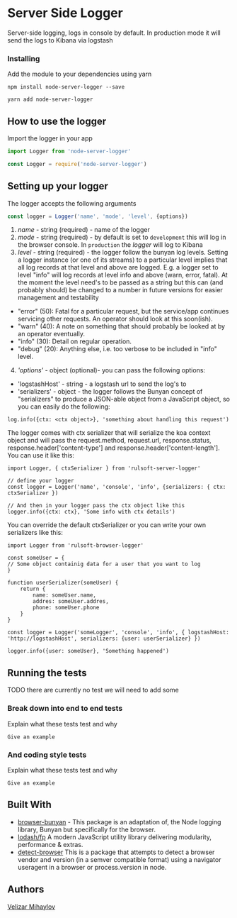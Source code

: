 # Server Side Logger

Server-side logging, logs in console by default. In production mode it will send the logs to Kibana via logstash

### Installing

Add the module to your dependencies using yarn

```
npm install node-server-logger --save
```

```
yarn add node-server-logger
```

## How to use the logger 

Import the logger in your app 

```javascript
import Logger from 'node-server-logger'
```

```javascript
const Logger = require('node-server-logger')
```
## Setting up your logger

The logger accepts the following arguments

```javascript
const logger = Logger('name', 'mode', 'level', {options})
```

1. *name* - string (required) - name of the logger
2. *mode* - string (required) - by default is set to `development` this will log in the browser console. In `production` the *logger* will log to Kibana
3. *level* - string (required) - the logger follow the bunyan log levels. Setting a logger instance (or one of its streams) to a particular level implies that all log records at that level and above are logged. E.g. a logger set to level "info" will log records at level info and above (warn, error, fatal). At the moment the level need's to be passed as a string but this can (and probably should) be changed to a number in future versions for easier management and testability

- "error" (50): Fatal for a particular request, but the service/app continues servicing other requests. An operator should look at this soon(ish).
- "warn" (40): A note on something that should probably be looked at by an operator eventually.
- "info" (30): Detail on regular operation.
- "debug" (20): Anything else, i.e. too verbose to be included in "info" level.

4. *'options'* - object (optional)- you can pass the following options:

- 'logstashHost'  - string - a logstash url to send the log's to
- 'serializers' - object - the logger follows the Bunyan concept of "serializers" to produce a JSON-able object from a JavaScript object, so you can easily do the following:

```
log.info({ctx: <ctx object>}, 'something about handling this request')
```

The logger comes with ctx serializer that will serialize the koa context object and will pass the request.method, request.url, response.status, response.header['content-type'] and response.header['content-length']. You can use it like this:

```
import Logger, { ctxSerializer } from 'rulsoft-server-logger'

// define your logger
const logger = Logger('name', 'console', 'info', {serializers: { ctx: ctxSerializer })

// And then in your logger pass the ctx object like this
logger.info({ctx: ctx}, 'Some info with ctx details')

```

You can override the default ctxSerializer or you can write your own serializers like this:

```
import Logger from 'rulsoft-browser-logger'

const someUser = {
// Some object containig data for a user that you want to log
}

function userSerializer(someUser) {
    return {
        name: someUser.name,
        addres: someUser.addres,
        phone: someUser.phone
    }
}

const logger = Logger('someLogger', 'console', 'info', { logstashHost: 'http://logstashHost', serializers: {user: userSerializer} })

logger.info({user: someUser}, 'Something happened')

```

## Running the tests

TODO there are currently no test we will need to add some

### Break down into end to end tests

Explain what these tests test and why

```
Give an example
```

### And coding style tests

Explain what these tests test and why

```
Give an example
```

## Built With

* [browser-bunyan](https://www.npmjs.com/package/browser-bunyan) - This package is an adaptation of, the Node logging library, Bunyan but specifically for the browser.
* [lodash/fp](https://lodash.com/) A modern JavaScript utility library delivering modularity, performance & extras. 
* [detect-browser](https://github.com/DamonOehlman/detect-browser) This is a package that attempts to detect a browser vendor and version (in a semver compatible format) using a navigator useragent in a browser or process.version in node.

## Authors

[Velizar Mihaylov](https://www.linkedin.com/in/velizarmihaylov/)
